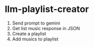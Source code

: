 # llm-playlist-creator

1. Send prompt to gemini
2. Get list music response in JSON
3. Create a playlist
4. Add musics to playlist